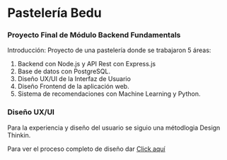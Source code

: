 # Pastelería Bedu
### Proyecto Final de Módulo Backend Fundamentals

Introducción:
Proyecto de una pastelería donde se trabajaron 5 áreas: 
1. Backend con Node.js y API Rest con Express.js
2. Base de datos con PostgreSQL.
3. Diseño UX/UI de la Interfaz de Usuario
4. Diseño Frontend de la aplicación web.
5. Sistema de recomendaciones con Machine Learning y Python.


<section id="desing">
  <h3>Diseño UX/UI</h3>
  Para la experiencia y diseño del usuario se siguio una métodlogia Design Thinkin.
  
  Para ver el proceso completo de diseño dar <a href='../design' > Click aquí</a>
  
 </section>
